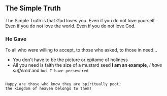 ## The Simple Truth
The Simple Truth is that God loves you. Even if you do not love yourself. Even if you do not love the world. Even if you do not love God.

### He Gave
To all who were willing to accept, to those who asked, to those in need...
- You don't have to be the picture or epitome of holiness
- All you need is faith the size of a mustard seed
**I am an example**, _I have suffered_ and `but I have persevered`


```

Happy are those who know they are spiritually poot;
the kingdom of heaven belongs to them!

```

